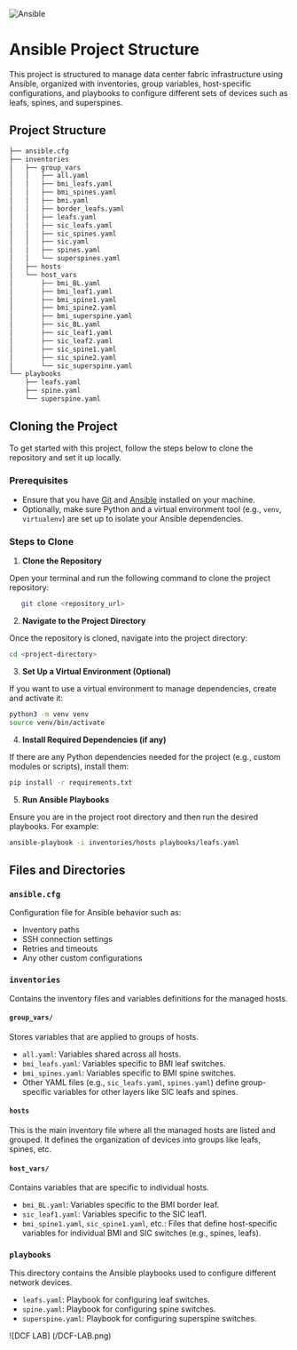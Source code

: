 ![Ansible](https://img.shields.io/badge/ansible-2.17.4-blue?style=flat-square&logo=ansible)

# Ansible Project Structure
This project is structured to manage data center fabric infrastructure using Ansible, organized with inventories, group variables, host-specific configurations, and playbooks to configure different sets of devices such as leafs, spines, and superspines.

## Project Structure
```bash
├── ansible.cfg
├── inventories
│   ├── group_vars
│   │   ├── all.yaml
│   │   ├── bmi_leafs.yaml
│   │   ├── bmi_spines.yaml
│   │   ├── bmi.yaml
│   │   ├── border_leafs.yaml
│   │   ├── leafs.yaml
│   │   ├── sic_leafs.yaml
│   │   ├── sic_spines.yaml
│   │   ├── sic.yaml
│   │   ├── spines.yaml
│   │   └── superspines.yaml
│   ├── hosts
│   └── host_vars
│       ├── bmi_BL.yaml
│       ├── bmi_leaf1.yaml
│       ├── bmi_spine1.yaml
│       ├── bmi_spine2.yaml
│       ├── bmi_superspine.yaml
│       ├── sic_BL.yaml
│       ├── sic_leaf1.yaml
│       ├── sic_leaf2.yaml
│       ├── sic_spine1.yaml
│       ├── sic_spine2.yaml
│       └── sic_superspine.yaml
└── playbooks
    ├── leafs.yaml
    ├── spine.yaml
    └── superspine.yaml
```

## Cloning the Project
To get started with this project, follow the steps below to clone the repository and set it up locally.

### Prerequisites
- Ensure that you have [Git](https://git-scm.com/book/en/v2/Getting-Started-Installing-Git) and [Ansible](https://docs.ansible.com/ansible/latest/installation_guide/intro_installation.html) installed on your machine.
- Optionally, make sure Python and a virtual environment tool (e.g., `venv`, `virtualenv`) are set up to isolate your Ansible dependencies.

### Steps to Clone
1. **Clone the Repository**

Open your terminal and run the following command to clone the project repository:
```bash
   git clone <repository_url>
```

2. **Navigate to the Project Directory**

Once the repository is cloned, navigate into the project directory:
```bash
cd <project-directory>
```

3. **Set Up a Virtual Environment (Optional)**

If you want to use a virtual environment to manage dependencies, create and activate it:
```bash
python3 -m venv venv
source venv/bin/activate
```

4. **Install Required Dependencies (if any)**

If there are any Python dependencies needed for the project (e.g., custom modules or scripts), install them:
```bash
pip install -r requirements.txt
```

5. **Run Ansible Playbooks**

Ensure you are in the project root directory and then run the desired playbooks. For example:
```bash
ansible-playbook -i inventories/hosts playbooks/leafs.yaml
```

## Files and Directories

### `ansible.cfg`
Configuration file for Ansible behavior such as:
- Inventory paths
- SSH connection settings
- Retries and timeouts
- Any other custom configurations

### `inventories`
Contains the inventory files and variables definitions for the managed hosts.

#### `group_vars/`
Stores variables that are applied to groups of hosts.

- `all.yaml`: Variables shared across all hosts.
- `bmi_leafs.yaml`: Variables specific to BMI leaf switches.
- `bmi_spines.yaml`: Variables specific to BMI spine switches.
- Other YAML files (e.g., `sic_leafs.yaml`, `spines.yaml`) define group-specific variables for other layers like SIC leafs and spines.

#### `hosts`
This is the main inventory file where all the managed hosts are listed and grouped. It defines the organization of devices into groups like leafs, spines, etc.

#### `host_vars/`
Contains variables that are specific to individual hosts.

- `bmi_BL.yaml`: Variables specific to the BMI border leaf.
- `sic_leaf1.yaml`: Variables specific to the SIC leaf1.
- `bmi_spine1.yaml`, `sic_spine1.yaml`, etc.: Files that define host-specific variables for individual BMI and SIC switches (e.g., spines, leafs).

### `playbooks`

This directory contains the Ansible playbooks used to configure different network devices.
- `leafs.yaml`: Playbook for configuring leaf switches.
- `spine.yaml`: Playbook for configuring spine switches.
- `superspine.yaml`: Playbook for configuring superspine switches.

![DCF LAB] (/DCF-LAB.png)
